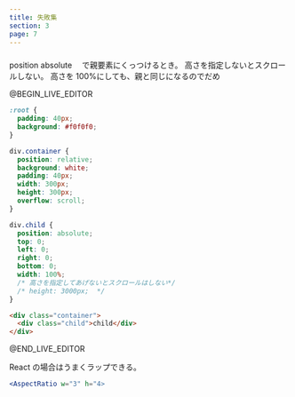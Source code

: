 ```yaml
---
title: 失敗集
section: 3
page: 7
---
```


###

position absolute 　で親要素にくっつけるとき。
高さを指定しないとスクロールしない。
高さを 100%にしても、親と同じになるのでだめ

@BEGIN_LIVE_EDITOR

```css
:root {
  padding: 40px;
  background: #f0f0f0;
}

div.container {
  position: relative;
  background: white;
  padding: 40px;
  width: 300px;
  height: 300px;
  overflow: scroll;
}

div.child {
  position: absolute;
  top: 0;
  left: 0;
  right: 0;
  bottom: 0;
  width: 100%;
  /* 高さを指定してあげないとスクロールはしない*/
  /* height: 3000px;  */
}
```

```html
<div class="container">
  <div class="child">child</div>
</div>
```

@END_LIVE_EDITOR

React の場合はうまくラップできる。

```.jsx
<AspectRatio w="3" h="4>
```
